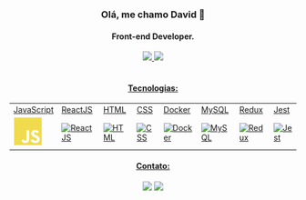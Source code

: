 <h3 align="center">Olá, me chamo David  👋 </h1>
<h4 align="center">Front-end Developer.</h3>

<div align="center">
  <a href="https://github.com/davidrmachado" />
  <img height="150em" src="https://github-readme-stats.vercel.app/api?username=davidrmachado&show_icons=true&theme=dark&include_all_commits=true&count_private=true"/>
  <img height="150em" src="https://github-readme-stats.vercel.app/api/top-langs/?username=davidrmachado&layout=compact&langs_count=7&theme=dark"/>
</div>

<br>

<div align="center">

 #### Tecnologias:
  
<table>
  <tr>
    <td>JavaScript</td>
    <td>ReactJS</td>
    <td>HTML</td>
    <td>CSS</td>
    <td>Docker</td>
    <td>MySQL</td>
    <td>Redux</td>
    <td>Jest</td>

  </tr>
  <tr>
    <td><img alt="Js" height="50" width="50" src="https://raw.githubusercontent.com/devicons/devicon/master/icons/javascript/javascript-plain.svg"></td>
    <td><img alt="ReactJS" height="50" width="50" src="https://cdn.jsdelivr.net/gh/devicons/devicon/icons/react/react-original-wordmark.svg" /></td>
    <td><img alt="HTML" height="50" width="50" src="https://cdn.jsdelivr.net/gh/devicons/devicon/icons/html5/html5-plain-wordmark.svg" /></td>
    <td><img alt="CSS" height="50" width="50" src="https://cdn.jsdelivr.net/gh/devicons/devicon/icons/css3/css3-original-wordmark.svg" /></td>
    <td><img alt="Docker" height="50" width="50" src="https://cdn.jsdelivr.net/gh/devicons/devicon/icons/docker/docker-plain-wordmark.svg" /></td>
    <td><img alt="MySQL" height="50" width="50" src="https://cdn.jsdelivr.net/gh/devicons/devicon/icons/mysql/mysql-original-wordmark.svg" /></td>
    <td><img alt="Redux" height="50" width="50" src="https://cdn.jsdelivr.net/gh/devicons/devicon/icons/redux/redux-original.svg" /></td>
    <td><img alt="Jest" height="50" width="50" src="https://cdn.jsdelivr.net/gh/devicons/devicon/icons/jest/jest-plain.svg" /></td>
  </tr>
</table>
</div>
  
<div align="center">
  
  #### Contato:
  
  <a href = "mailto:davidrmachado@gmail.com"><img src="https://img.shields.io/badge/-Gmail-D14836?style=for-the-badge&logo=gmail&logoColor=white" target="_blank"></a>
  <a href="https://www.linkedin.com/in/david-machado-dev/" target="_blank"><img src="https://img.shields.io/badge/-LinkedIn-%230077B5?style=for-the-badge&logo=linkedin&logoColor=white" target="_blank"></a>
</div>
